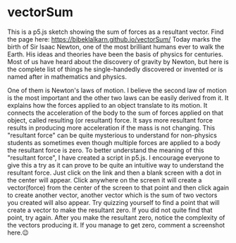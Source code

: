 # vectorSum
This is a p5.js sketch showing the sum of forces as a resultant vector. Find the page here: https://bibeklalkarn.github.io/vectorSum/
Today marks the birth of Sir Isaac Newton, one of the most brilliant humans ever to walk the Earth. His ideas and theories have been the basis of physics for centuries. Most of us have heard about the discovery of gravity by Newton, but here is the complete list of things he single-handedly discovered or invented or is named after in mathematics and physics. 

One of them is Newton's laws of motion. I believe the second law of motion is the most important and the other two laws can be easily derived from it. It explains how the forces applied to an object translate to its motion. It connects the acceleration of the body to the sum of forces applied on that object, called resulting (or resultant) force. It says more resultant force results in producing more acceleration if the mass is not changing. This "resultant force" can be quite mysterious to understand for non-physics students as sometimes even though multiple forces are applied to a body the resultant force is zero. To better understand the meaning of this "resultant force", I have created a script in p5.js. I encourage everyone to give this a try as it can prove to be quite an intuitive way to understand the resultant force. Just click on the link and then a blank screen with a dot in the center will appear. Click anywhere on the screen it will create a vector(force) from the center of the screen to that point and then click again to create another vector, another vector which is the sum of two vectors you created will also appear. Try quizzing yourself to find a point that will create a vector to make the resultant zero. If you did not quite find that point, try again. After you make the resultant zero, notice the complexity of the vectors producing it. If you manage to get zero, comment a screenshot here.😉
